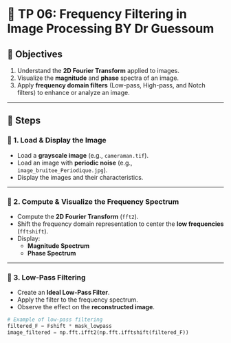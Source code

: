 # 📡 TP 06: Frequency Filtering in Image Processing  BY Dr Guessoum

## 🎯 Objectives  
1. Understand the **2D Fourier Transform** applied to images.  
2. Visualize the **magnitude** and **phase** spectra of an image.  
3. Apply **frequency domain filters** (Low-pass, High-pass, and Notch filters) to enhance or analyze an image.  

---

## 📝 Steps  

### 🔹 1. Load & Display the Image  
- Load a **grayscale image** (e.g., `cameraman.tif`).  
- Load an image with **periodic noise** (e.g., `image_bruitee_Periodique.jpg`).  
- Display the images and their characteristics.  

---

### 🔹 2. Compute & Visualize the Frequency Spectrum  
- Compute the **2D Fourier Transform** (`fft2`).  
- Shift the frequency domain representation to center the **low frequencies** (`fftshift`).  
- Display:  
  - **Magnitude Spectrum**  
  - **Phase Spectrum**  

---

### 🔹 3. Low-Pass Filtering  
- Create an **Ideal Low-Pass Filter**.  
- Apply the filter to the frequency spectrum.  
- Observe the effect on the **reconstructed image**.  

```python
# Example of low-pass filtering
filtered_F = Fshift * mask_lowpass
image_filtered = np.fft.ifft2(np.fft.ifftshift(filtered_F))
